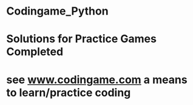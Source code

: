 # Codingame_Python
# Solutions for Practice Games Completed
# see www.codingame.com a means to learn/practice coding
